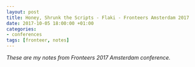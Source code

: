 ```yaml
---
layout: post
title: Honey, Shrunk the Scripts - Flaki - Fronteers Amsterdam 2017
date: 2017-10-05 18:00:00 +01:00
categories:
- conferences
tags: [fronteer, notes]
---
```


_These are my notes from Fronteers 2017 Amsterdam conference._

